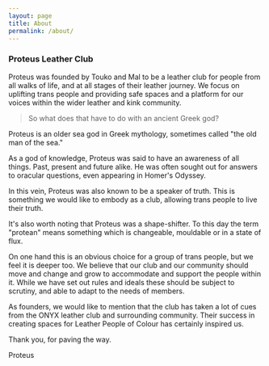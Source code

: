 ```yaml
---
layout: page
title: About
permalink: /about/
---
```


### Proteus Leather Club

Proteus was founded by Touko and Mal to be a leather club for people from all walks of life, and at all stages of their leather journey. We focus on uplifting trans people and providing safe spaces and a platform for our voices within the wider leather and kink community.

> So what does that have to do with an ancient Greek god?

Proteus is an older sea god in Greek mythology, sometimes called "the old man of the sea."

As a god of knowledge,  Proteus was said to have an awareness of all things. Past, present and future alike. He was often sought out for answers to oracular questions, even appearing in Homer's Odyssey.

In this vein, Proteus was also known to be a speaker of truth.  This is something we would like to embody as a club, allowing trans people to live their truth.

It's also worth noting that Proteus was a shape-shifter. To this day the term "protean" means something which is changeable, mouldable or in a state of flux.

On one hand this is an obvious choice for a group of trans people, but we feel it is deeper too. We believe that our club and our community should move and change and grow to accommodate and support the people within it. While we have set out rules and ideals these should be subject to scrutiny, and able to adapt to the needs of members.

As founders, we would like to mention that the club has taken a lot of cues from the ONYX leather club and surrounding community. Their success in creating spaces for Leather People of Colour has certainly inspired us.

 Thank you, for paving the way.

 Proteus
